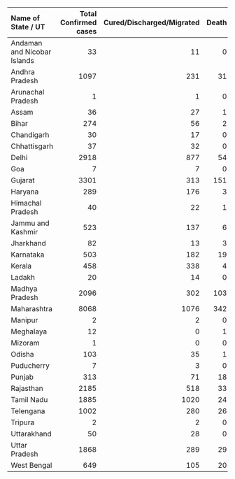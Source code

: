 | Name of State / UT          |   Total Confirmed cases |   Cured/Discharged/Migrated |   Death |
|:----------------------------|------------------------:|----------------------------:|--------:|
| Andaman and Nicobar Islands |                      33 |                          11 |       0 |
| Andhra Pradesh              |                    1097 |                         231 |      31 |
| Arunachal Pradesh           |                       1 |                           1 |       0 |
| Assam                       |                      36 |                          27 |       1 |
| Bihar                       |                     274 |                          56 |       2 |
| Chandigarh                  |                      30 |                          17 |       0 |
| Chhattisgarh                |                      37 |                          32 |       0 |
| Delhi                       |                    2918 |                         877 |      54 |
| Goa                         |                       7 |                           7 |       0 |
| Gujarat                     |                    3301 |                         313 |     151 |
| Haryana                     |                     289 |                         176 |       3 |
| Himachal Pradesh            |                      40 |                          22 |       1 |
| Jammu and Kashmir           |                     523 |                         137 |       6 |
| Jharkhand                   |                      82 |                          13 |       3 |
| Karnataka                   |                     503 |                         182 |      19 |
| Kerala                      |                     458 |                         338 |       4 |
| Ladakh                      |                      20 |                          14 |       0 |
| Madhya Pradesh              |                    2096 |                         302 |     103 |
| Maharashtra                 |                    8068 |                        1076 |     342 |
| Manipur                     |                       2 |                           2 |       0 |
| Meghalaya                   |                      12 |                           0 |       1 |
| Mizoram                     |                       1 |                           0 |       0 |
| Odisha                      |                     103 |                          35 |       1 |
| Puducherry                  |                       7 |                           3 |       0 |
| Punjab                      |                     313 |                          71 |      18 |
| Rajasthan                   |                    2185 |                         518 |      33 |
| Tamil Nadu                  |                    1885 |                        1020 |      24 |
| Telengana                   |                    1002 |                         280 |      26 |
| Tripura                     |                       2 |                           2 |       0 |
| Uttarakhand                 |                      50 |                          28 |       0 |
| Uttar Pradesh               |                    1868 |                         289 |      29 |
| West Bengal                 |                     649 |                         105 |      20 |